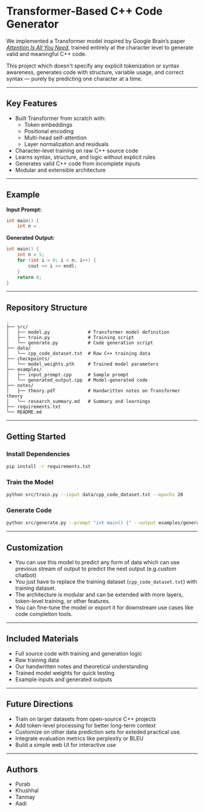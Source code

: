 # Transformer-Based C++ Code Generator

We implemented a Transformer model inspired by Google Brain’s paper [*Attention Is All You Need*](https://arxiv.org/abs/1706.03762), trained entirely at the character level to generate valid and meaningful C++ code.

This project which doesn't specify any explicit tokenization or syntax awareness, generates code with structure, variable usage, and correct syntax — purely by predicting one character at a time.

---

## Key Features

- Built Transformer from scratch with:
  - Token embeddings
  - Positional encoding
  - Multi-head self-attention
  - Layer normalization and residuals
- Character-level training on raw C++ source code
- Learns syntax, structure, and logic without explicit rules
- Generates valid C++ code from incomplete inputs
- Modular and extensible architecture

---

## Example

**Input Prompt:**
```cpp
int main() {
    int n =
```

**Generated Output:**
```cpp
int main() {
    int n = 5;
    for (int i = 0; i < n; i++) {
        cout << i << endl;
    }
    return 0;
}
```

---

## Repository Structure

```
.
├── src/
│   ├── model.py              # Transformer model definition
│   ├── train.py              # Training script
│   └── generate.py           # Code generation script
├── data/
│   └── cpp_code_dataset.txt  # Raw C++ training data
├── checkpoints/
│   └── model_weights.pth     # Trained model parameters
├── examples/
│   ├── input_prompt.cpp      # Sample prompt
│   └── generated_output.cpp  # Model-generated code
├── notes/
│   ├── theory.pdf            # Handwritten notes on Transformer theory
│   └── research_summary.md   # Summary and learnings
├── requirements.txt
└── README.md
```

---

## Getting Started

### Install Dependencies
```bash
pip install -r requirements.txt
```

### Train the Model
```bash
python src/train.py --input data/cpp_code_dataset.txt --epochs 20
```

### Generate Code
```bash
python src/generate.py --prompt "int main() {" --output examples/generated_output.cpp
```

---

## Customization
- You can use this model to predict any form of data which can use previous stream of output to predict the next output (e.g.custom chatbot)
- You just have to replace the training dataset (`cpp_code_dataset.txt`) with training dataset.
- The architecture is modular and can be extended with more layers, token-level training, or other features.
- You can fine-tune the model or export it for downstream use cases like code completion tools.

---

## Included Materials

- Full source code with training and generation logic
- Raw training data
- Our handwritten notes and theoretical understanding
- Trained model weights for quick testing
- Example inputs and generated outputs

---

## Future Directions

- Train on larger datasets from open-source C++ projects
- Add token-level processing for better long-term context
- Customize on other data prediction sets for exteded practical use.
- Integrate evaluation metrics like perplexity or BLEU
- Build a simple web UI for interactive use

---

## Authors

- Purab
- Khushhal
- Tanmay
- Aadi


